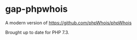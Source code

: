 # gap-phpwhois

A modern version of https://github.com/phpWhois/phpWhois 

Brought up to date for PHP 7.3.
